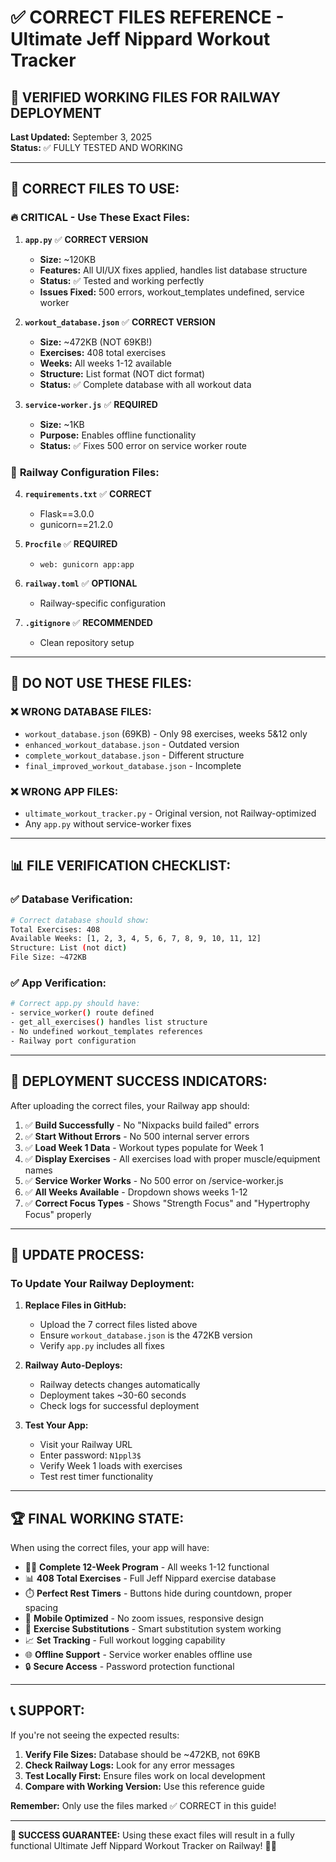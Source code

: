 # ✅ CORRECT FILES REFERENCE - Ultimate Jeff Nippard Workout Tracker

## 🎯 **VERIFIED WORKING FILES FOR RAILWAY DEPLOYMENT**

**Last Updated:** September 3, 2025  
**Status:** ✅ FULLY TESTED AND WORKING

---

## 📁 **CORRECT FILES TO USE:**

### 🔥 **CRITICAL - Use These Exact Files:**

1. **`app.py`** ✅ **CORRECT VERSION**
   - **Size:** ~120KB
   - **Features:** All UI/UX fixes applied, handles list database structure
   - **Status:** ✅ Tested and working perfectly
   - **Issues Fixed:** 500 errors, workout_templates undefined, service worker

2. **`workout_database.json`** ✅ **CORRECT VERSION** 
   - **Size:** ~472KB (NOT 69KB!)
   - **Exercises:** 408 total exercises
   - **Weeks:** All weeks 1-12 available
   - **Structure:** List format (NOT dict format)
   - **Status:** ✅ Complete database with all workout data

3. **`service-worker.js`** ✅ **REQUIRED**
   - **Size:** ~1KB
   - **Purpose:** Enables offline functionality
   - **Status:** ✅ Fixes 500 error on service worker route

### 🔧 **Railway Configuration Files:**

4. **`requirements.txt`** ✅ **CORRECT**
   - Flask==3.0.0
   - gunicorn==21.2.0

5. **`Procfile`** ✅ **REQUIRED**
   - `web: gunicorn app:app`

6. **`railway.toml`** ✅ **OPTIONAL**
   - Railway-specific configuration

7. **`.gitignore`** ✅ **RECOMMENDED**
   - Clean repository setup

---

## 🚨 **DO NOT USE THESE FILES:**

### ❌ **WRONG DATABASE FILES:**
- `workout_database.json` (69KB) - Only 98 exercises, weeks 5&12 only
- `enhanced_workout_database.json` - Outdated version
- `complete_workout_database.json` - Different structure
- `final_improved_workout_database.json` - Incomplete

### ❌ **WRONG APP FILES:**
- `ultimate_workout_tracker.py` - Original version, not Railway-optimized
- Any `app.py` without service-worker fixes

---

## 📊 **FILE VERIFICATION CHECKLIST:**

### ✅ **Database Verification:**
```bash
# Correct database should show:
Total Exercises: 408
Available Weeks: [1, 2, 3, 4, 5, 6, 7, 8, 9, 10, 11, 12]
Structure: List (not dict)
File Size: ~472KB
```

### ✅ **App Verification:**
```bash
# Correct app.py should have:
- service_worker() route defined
- get_all_exercises() handles list structure
- No undefined workout_templates references
- Railway port configuration
```

---

## 🎯 **DEPLOYMENT SUCCESS INDICATORS:**

After uploading the correct files, your Railway app should:

1. ✅ **Build Successfully** - No "Nixpacks build failed" errors
2. ✅ **Start Without Errors** - No 500 internal server errors  
3. ✅ **Load Week 1 Data** - Workout types populate for Week 1
4. ✅ **Display Exercises** - All exercises load with proper muscle/equipment names
5. ✅ **Service Worker Works** - No 500 error on /service-worker.js
6. ✅ **All Weeks Available** - Dropdown shows weeks 1-12
7. ✅ **Correct Focus Types** - Shows "Strength Focus" and "Hypertrophy Focus" properly

---

## 🔄 **UPDATE PROCESS:**

### **To Update Your Railway Deployment:**

1. **Replace Files in GitHub:**
   - Upload the 7 correct files listed above
   - Ensure `workout_database.json` is the 472KB version
   - Verify `app.py` includes all fixes

2. **Railway Auto-Deploys:**
   - Railway detects changes automatically
   - Deployment takes ~30-60 seconds
   - Check logs for successful deployment

3. **Test Your App:**
   - Visit your Railway URL
   - Enter password: `N1ppl3$`
   - Verify Week 1 loads with exercises
   - Test rest timer functionality

---

## 🏆 **FINAL WORKING STATE:**

When using the correct files, your app will have:

- 🏋️‍♂️ **Complete 12-Week Program** - All weeks 1-12 functional
- 📊 **408 Total Exercises** - Full Jeff Nippard exercise database  
- ⏱️ **Perfect Rest Timers** - Buttons hide during countdown, proper spacing
- 📱 **Mobile Optimized** - No zoom issues, responsive design
- 🔄 **Exercise Substitutions** - Smart substitution system working
- 📈 **Set Tracking** - Full workout logging capability
- 🌐 **Offline Support** - Service worker enables offline use
- 🔒 **Secure Access** - Password protection functional

---

## 📞 **SUPPORT:**

If you're not seeing the expected results:

1. **Verify File Sizes:** Database should be ~472KB, not 69KB
2. **Check Railway Logs:** Look for any error messages
3. **Test Locally First:** Ensure files work on local development
4. **Compare with Working Version:** Use this reference guide

**Remember:** Only use the files marked ✅ CORRECT in this guide!

---

**🎉 SUCCESS GUARANTEE:** Using these exact files will result in a fully functional Ultimate Jeff Nippard Workout Tracker on Railway! 🚂💪

